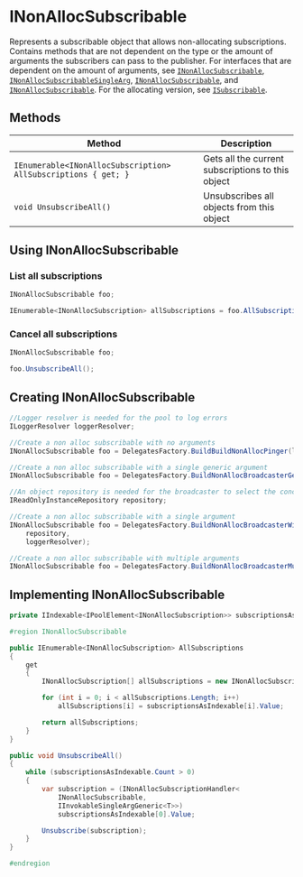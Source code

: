 # INonAllocSubscribable

Represents a subscribable object that allows non-allocating subscriptions. Contains methods that are not dependent on the type or the amount of arguments the subscribers can pass to the publisher. For interfaces that are dependent on the amount of arguments, see [`INonAllocSubscribable`](INonAllocSubscribable.md), [`INonAllocSubscribableSingleArg`](INonAllocSubscribableSingleArg.md), [`INonAllocSubscribable`](INonAllocSubscribableSingleArgGeneric.md), and [`INonAllocSubscribable`](INonAllocSubscribable.md). For the allocating version, see [`ISubscribable`](ISubscribable.md).

## Methods

Method | Description
--- | ---
`IEnumerable<INonAllocSubscription> AllSubscriptions { get; }` | Gets all the current subscriptions to this object
`void UnsubscribeAll()` | Unsubscribes all objects from this object

## Using INonAllocSubscribable

### List all subscriptions

```csharp
INonAllocSubscribable foo;

IEnumerable<INonAllocSubscription> allSubscriptions = foo.AllSubscriptions;
```

### Cancel all subscriptions

```csharp
INonAllocSubscribable foo;

foo.UnsubscribeAll();
```

## Creating INonAllocSubscribable

```csharp
//Logger resolver is needed for the pool to log errors
ILoggerResolver loggerResolver;

//Create a non alloc subscribable with no arguments
INonAllocSubscribable foo = DelegatesFactory.BuildBuildNonAllocPinger(loggerResolver);

//Create a non alloc subscribable with a single generic argument
INonAllocSubscribable foo = DelegatesFactory.BuildNonAllocBroadcasterGeneric<T>(loggerResolver);

//An object repository is needed for the broadcaster to select the concrete broadcaster for a given argument type
IReadOnlyInstanceRepository repository;

//Create a non alloc subscribable with a single argument
INonAllocSubscribable foo = DelegatesFactory.BuildNonAllocBroadcasterWithRepository(
    repository,
    loggerResolver);

//Create a non alloc subscribable with multiple arguments
INonAllocSubscribable foo = DelegatesFactory.BuildNonAllocBroadcasterMultipleArgs(loggerResolver);
```

## Implementing INonAllocSubscribable

```csharp
private IIndexable<IPoolElement<INonAllocSubscription>> subscriptionsAsIndexable;

#region INonAllocSubscribable

public IEnumerable<INonAllocSubscription> AllSubscriptions
{
	get
	{
		INonAllocSubscription[] allSubscriptions = new INonAllocSubscription[subscriptionsAsIndexable.Count];

		for (int i = 0; i < allSubscriptions.Length; i++)
			allSubscriptions[i] = subscriptionsAsIndexable[i].Value;

		return allSubscriptions;
	}
}

public void UnsubscribeAll()
{
	while (subscriptionsAsIndexable.Count > 0)
	{
		var subscription = (INonAllocSubscriptionHandler<
			INonAllocSubscribable,
			IInvokableSingleArgGeneric<T>>)
			subscriptionsAsIndexable[0].Value;

		Unsubscribe(subscription);
	}
}

#endregion
```
